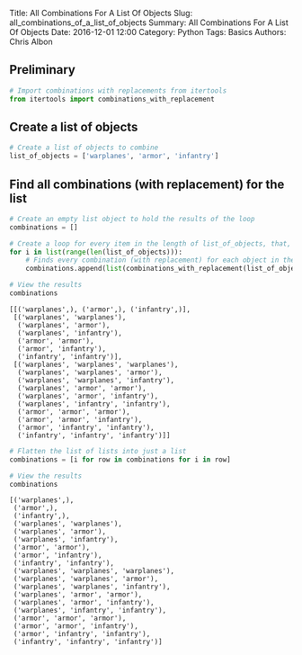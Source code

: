 Title: All Combinations For A List Of Objects
Slug: all_combinations_of_a_list_of_objects
Summary: All Combinations For A List Of Objects
Date: 2016-12-01 12:00
Category: Python
Tags: Basics
Authors: Chris Albon



## Preliminary


```python
# Import combinations with replacements from itertools
from itertools import combinations_with_replacement
```

## Create a list of objects


```python
# Create a list of objects to combine
list_of_objects = ['warplanes', 'armor', 'infantry']
```

## Find all combinations (with replacement) for the list


```python
# Create an empty list object to hold the results of the loop
combinations = []

# Create a loop for every item in the length of list_of_objects, that,
for i in list(range(len(list_of_objects))):
    # Finds every combination (with replacement) for each object in the list
    combinations.append(list(combinations_with_replacement(list_of_objects, i+1)))

# View the results
combinations
```




    [[('warplanes',), ('armor',), ('infantry',)],
     [('warplanes', 'warplanes'),
      ('warplanes', 'armor'),
      ('warplanes', 'infantry'),
      ('armor', 'armor'),
      ('armor', 'infantry'),
      ('infantry', 'infantry')],
     [('warplanes', 'warplanes', 'warplanes'),
      ('warplanes', 'warplanes', 'armor'),
      ('warplanes', 'warplanes', 'infantry'),
      ('warplanes', 'armor', 'armor'),
      ('warplanes', 'armor', 'infantry'),
      ('warplanes', 'infantry', 'infantry'),
      ('armor', 'armor', 'armor'),
      ('armor', 'armor', 'infantry'),
      ('armor', 'infantry', 'infantry'),
      ('infantry', 'infantry', 'infantry')]]




```python
# Flatten the list of lists into just a list
combinations = [i for row in combinations for i in row]

# View the results
combinations
```




    [('warplanes',),
     ('armor',),
     ('infantry',),
     ('warplanes', 'warplanes'),
     ('warplanes', 'armor'),
     ('warplanes', 'infantry'),
     ('armor', 'armor'),
     ('armor', 'infantry'),
     ('infantry', 'infantry'),
     ('warplanes', 'warplanes', 'warplanes'),
     ('warplanes', 'warplanes', 'armor'),
     ('warplanes', 'warplanes', 'infantry'),
     ('warplanes', 'armor', 'armor'),
     ('warplanes', 'armor', 'infantry'),
     ('warplanes', 'infantry', 'infantry'),
     ('armor', 'armor', 'armor'),
     ('armor', 'armor', 'infantry'),
     ('armor', 'infantry', 'infantry'),
     ('infantry', 'infantry', 'infantry')]

